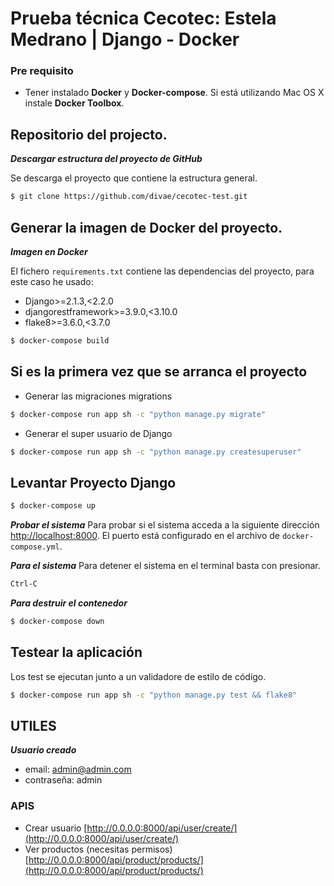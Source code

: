 
Prueba técnica Cecotec: Estela Medrano | 
Django - Docker
====================

### Pre requisito

* Tener instalado **Docker** y **Docker-compose**. Si está utilizando Mac OS X instale **Docker Toolbox**.

## Repositorio del projecto.

**_Descargar estructura del proyecto de GitHub_**

Se descarga el proyecto que contiene la estructura general.

```bash
$ git clone https://github.com/divae/cecotec-test.git
```

## Generar la imagen de Docker del proyecto.

**_Imagen en Docker_**

El fichero `requirements.txt` contiene las dependencias del proyecto, para este caso he usado:

- Django>=2.1.3,<2.2.0
- djangorestframework>=3.9.0,<3.10.0
- flake8>=3.6.0,<3.7.0

```bash
$ docker-compose build
```


## Si es la primera vez que se arranca el proyecto

- Generar las migraciones migrations
```bash
$ docker-compose run app sh -c "python manage.py migrate"
```
- Generar el super usuario de Django
```bash
$ docker-compose run app sh -c "python manage.py createsuperuser"
```

## Levantar Proyecto Django

```bash
$ docker-compose up
```
**_Probar el sistema_**
Para probar si el sistema acceda a la siguiente dirección [http://localhost:8000](http://localhost:8000). 
El puerto está configurado en el archivo de `docker-compose.yml`.

**_Para el sistema_**
Para detener el sistema en el terminal basta con presionar.
```bash
Ctrl-C
```

**_Para destruir el contenedor_**
```bash
$ docker-compose down
```


## Testear la aplicación

Los test se ejecutan junto a un validadore de estilo de código.
```bash
$ docker-compose run app sh -c "python manage.py test && flake8"
```
## UTILES

**_Usuario creado_**
- email: admin@admin.com
- contraseña: admin

### APIS

- Crear usuario [http://0.0.0.0:8000/api/user/create/](http://0.0.0.0:8000/api/user/create/)
- Ver productos (necesitas permisos)[http://0.0.0.0:8000/api/product/products/](http://0.0.0.0:8000/api/product/products/)
